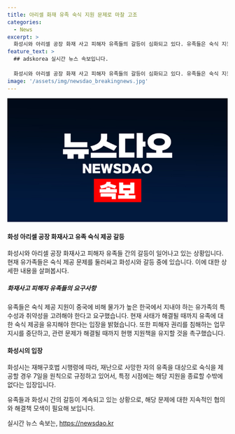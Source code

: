 ```yaml
---
title: 아리셀 화재 유족 숙식 지원 문제로 마찰 고조
categories:
  - News
excerpt: >
  화성시와 아리셀 공장 화재 사고 피해자 유족들의 갈등이 심화되고 있다. 유족들은 숙식 지원 중단 계획에 반발하여 시청에서 회견을 열고 지원 유지를 촉구했다. 노동·시민단체들은 중국과 한국의 물가 차이를 감안해 숙식 지원을 요구하고, 특정 시점에 지원을 종료할 수밖에 없다는 시의 입장을 비판했다. 이에 시는 재해구호법 시행령에 따라 특정 시점에 숙식 지원을 중단해야 한다고 밝혔다. 현재 각종 혜택을 유지할 수 있도록 촉구하며 유족들의 반발이 계속되고 있다.
feature_text: >
  ## adskorea 실시간 뉴스 속보입니다.

  화성시와 아리셀 공장 화재 사고 피해자 유족들의 갈등이 심화되고 있다. 유족들은 숙식 지원 중단 계획에 반발하여 시청에서 회견을 열고 지원 유지를 촉구했다. 노동·시민단체들은 중국과 한국의 물가 차이를 감안해 숙식 지원을 요구하고, 특정 시점에 지원을 종료할 수밖에 없다는 시의 입장을 비판했다. 이에 시는 재해구호법 시행령에 따라 특정 시점에 숙식 지원을 중단해야 한다고 밝혔다. 현재 각종 혜택을 유지할 수 있도록 촉구하며 유족들의 반발이 계속되고 있다.
image: '/assets/img/newsdao_breakingnews.jpg'
---
```


<p><img src="/assets/img/newsdao_breakingnews.jpg" alt="adskorea 속보" /></p>

<h4>화성 아리셀 공장 화재사고 유족 숙식 제공 갈등</h4>

<p>화성시와 아리셀 공장 화재사고 피해자 유족들 간의 갈등이 일어나고 있는 상황입니다. 현재 유가족들은 숙식 제공 문제를 둘러싸고 화성시와 갈등 중에 있습니다. 이에 대한 상세한 내용을 살펴봅시다.</p>

<h5>화재사고 피해자 유족들의 요구사항</h5>

<p>유족들은 숙식 제공 지원이 중국에 비해 물가가 높은 한국에서 지내야 하는 유가족의 특수성과 취약성을 고려해야 한다고 요구했습니다. 현재 사태가 해결될 때까지 유족에 대한 숙식 제공을 유지해야 한다는 입장을 밝혔습니다. 또한 피해자 권리를 침해하는 업무지시를 중단하고, 관련 문제가 해결될 때까지 현행 지원책을 유지할 것을 촉구했습니다.</p>

<h4>화성시의 입장</h4>

<p>화성시는 재해구호법 시행령에 따라, 재난으로 사망한 자의 유족을 대상으로 숙식을 제공할 경우 7일을 원칙으로 규정하고 있어서, 특정 시점에는 해당 지원을 종료할 수밖에 없다는 입장입니다.</p>

<p>유족들과 화성시 간의 갈등이 계속되고 있는 상황으로, 해당 문제에 대한 지속적인 협의와 해결책 모색이 필요해 보입니다.</p>
실시간 뉴스 속보는, <a href="https://newsdao.kr" rel="dofollow">https://newsdao.kr</a>


